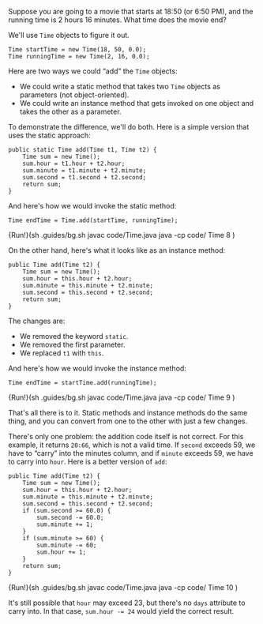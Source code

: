 Suppose you are going to a movie that starts at 18:50 (or 6:50 PM), and the running time is 2 hours 16 minutes. What time does the movie end?

We'll use `Time` objects to figure it out.

```code
Time startTime = new Time(18, 50, 0.0);
Time runningTime = new Time(2, 16, 0.0);
```


Here are two ways we could “add” the `Time` objects:



*  We could write a static method that takes two `Time` objects as parameters (not object-oriented).
*  We could write an instance method that gets invoked on one object and takes the other as a parameter.


To demonstrate the difference, we'll do both. Here is a simple version that uses the static approach:


```code
public static Time add(Time t1, Time t2) {
    Time sum = new Time();
    sum.hour = t1.hour + t2.hour;
    sum.minute = t1.minute + t2.minute;
    sum.second = t1.second + t2.second;
    return sum;
}
```

And here's how we would invoke the static method:

```code
Time endTime = Time.add(startTime, runningTime);
```

{Run!}(sh .guides/bg.sh javac code/Time.java java -cp code/ Time 8 )


On the other hand, here's what it looks like as an instance method:


```code
public Time add(Time t2) {
    Time sum = new Time();
    sum.hour = this.hour + t2.hour;
    sum.minute = this.minute + t2.minute;
    sum.second = this.second + t2.second;
    return sum;
}
```

The changes are:



*  We removed the keyword `static`.
*  We removed the first parameter.
*  We replaced `t1` with `this`.



And here's how we would invoke the instance method:

```code
Time endTime = startTime.add(runningTime);
```

{Run!}(sh .guides/bg.sh javac code/Time.java java -cp code/ Time 9 )


That's all there is to it. Static methods and instance methods do the same thing, and you can convert from one to the other with just a few changes.

There's only one problem: the addition code itself is not correct. For this example, it returns `20:66`, which is not a valid time. If `second` exceeds 59, we have to “carry” into the minutes column, and if `minute` exceeds 59, we have to carry into `hour`. Here is a better version of `add`:

```code
public Time add(Time t2) {
    Time sum = new Time();
    sum.hour = this.hour + t2.hour;
    sum.minute = this.minute + t2.minute;
    sum.second = this.second + t2.second;
    if (sum.second >= 60.0) {
        sum.second -= 60.0;
        sum.minute += 1;
    }
    if (sum.minute >= 60) {
        sum.minute -= 60;
        sum.hour += 1;
    }
    return sum;
}
```

{Run!}(sh .guides/bg.sh javac code/Time.java java -cp code/ Time 10 )


It's still possible that `hour` may exceed 23, but there's no `days` attribute to carry into. In that case, `sum.hour -= 24` would yield the correct result.